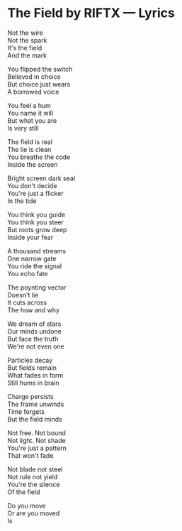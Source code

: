 # The Field by RIFTX — Lyrics

Not the wire  
Not the spark  
It's the field  
And the mark  

You flipped the switch  
Believed in choice  
But choice just wears  
A borrowed voice  

You feel a hum  
You name it will  
But what you are  
Is very still  

The field is real  
The lie is clean  
You breathe the code  
Inside the screen  

Bright screen dark seal  
You don't decide  
You're just a flicker  
In the tide  

You think you guide  
You think you steer  
But roots grow deep  
Inside your fear  

A thousand streams  
One narrow gate  
You ride the signal  
You echo fate  

The poynting vector  
Doesn't lie  
It cuts across  
The how and why  

We dream of stars  
Our minds undone  
But face the truth  
We're not even one  

Particles decay  
But fields remain  
What fades in form  
Still hums in brain  

Charge persists  
The frame unwinds  
Time forgets  
But the field minds  

Not free. Not bound  
Not light. Not shade  
You're just a pattern  
That won't fade  

Not blade not steel  
Not rule not yield  
You're the silence  
Of the field  

Do you move  
Or are you moved  
Is
